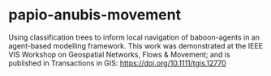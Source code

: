 # papio-anubis-movement

Using classification trees to inform local navigation of baboon-agents in an agent-based modelling framework. This work was demonstrated at the IEEE VIS Workshop on Geospatial Networks, Flows & Movement; and is published in Transactions in GIS: https://doi.org/10.1111/tgis.12770
